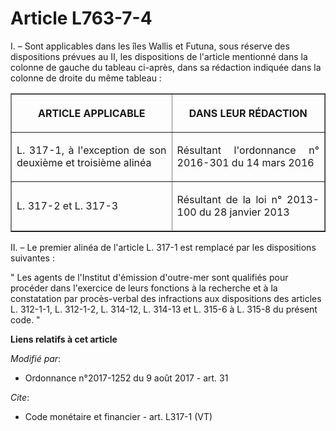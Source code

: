 # Article L763-7-4

I. – Sont applicables dans les îles Wallis et Futuna, sous réserve des dispositions prévues au II, les dispositions de
l'article mentionné dans la colonne de gauche du tableau ci-après, dans sa rédaction indiquée dans la colonne de droite du
même tableau : 

<table border="1">
  <tbody>
    <tr>
      <th>

ARTICLE APPLICABLE </th>
      <th>

DANS LEUR RÉDACTION </th>
    </tr>
    <tr>
      <td align="justify">

L. 317-1, à l'exception de son deuxième et troisième alinéa </td>
      <td align="justify">

Résultant l'ordonnance n° 2016-301 du 14 mars 2016 </td>
    </tr>
    <tr>
      <td align="justify">

L. 317-2 et L. 317-3 </td>
      <td align="justify">

Résultant de la loi n° 2013-100 du 28 janvier 2013 </td>
    </tr>
  </tbody>
</table>

II. – Le premier alinéa de l'article L. 317-1 est remplacé par les dispositions suivantes : 

" Les agents de l'Institut d'émission d'outre-mer sont qualifiés pour procéder dans l'exercice de leurs fonctions à la
recherche et à la constatation par procès-verbal des infractions aux dispositions des articles L. 312-1-1, L. 312-1-2, L.
314-12, L. 314-13 et L. 315-6 à L. 315-8 du présent code. "

**Liens relatifs à cet article**

_Modifié par_:

  - Ordonnance n°2017-1252 du 9 août 2017 - art. 31

_Cite_:

  - Code monétaire et financier - art. L317-1 (VT)
